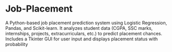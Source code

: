 # Job-Placement
A Python-based job placement prediction system using Logistic Regression, Pandas, and Scikit-learn. It analyzes student data (CGPA, SSC marks, internships, projects, extracurriculars, etc.) to predict placement chances. Includes a Tkinter GUI for user input and displays placement status with probability
